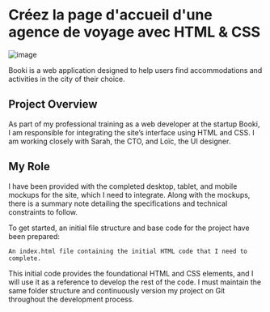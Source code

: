 # Créez la page d'accueil d'une agence de voyage avec HTML & CSS

![image](https://github.com/Arno37/BOOKI/assets/140819974/dc7e8f42-bab2-4fcb-b95e-d62c0b873e22)

Booki is a web application designed to help users find accommodations and activities in the city of their choice.

## Project Overview

As part of my professional training as a web developer at the startup Booki, I am responsible for integrating the site’s interface using HTML and CSS. I am working closely with Sarah, the CTO, and Loïc, the UI designer.

## My Role

I have been provided with the completed desktop, tablet, and mobile mockups for the site, which I need to integrate. Along with the mockups, there is a summary note detailing the specifications and technical constraints to follow.

To get started, an initial file structure and base code for the project have been prepared:

    An index.html file containing the initial HTML code that I need to complete.

This initial code provides the foundational HTML and CSS elements, and I will use it as a reference to develop the rest of the code. I must maintain the same folder structure and continuously version my project on Git throughout the development process.
